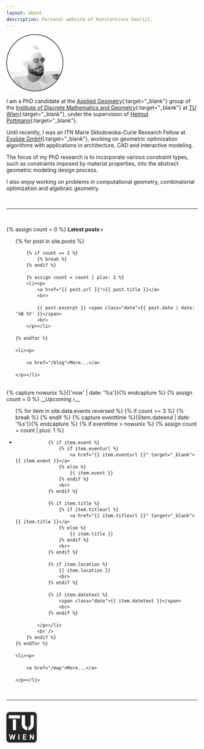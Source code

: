 ```yaml
---
layout: about
description: Personal website of Konstantinos Gavriil.
---
```

<div class="face_container">
		<img src="/assets/img/portrait_light.png" alt="Portrait" style="width:auto;height:auto;max-width:100%;max-height: 150px;" class="center">
</div>

I am a PhD candidate at the [Applied Geometry](http://www.geometrie.tuwien.ac.at/geom/fg4/){:target="_blank"} group of the [Institute of Discrete Mathematics and Geometry](http://www.dmg.tuwien.ac.at/){:target="_blank"} at [TU Wien](https://www.tuwien.ac.at/en/){:target="_blank"}, under the supervision of [Helmut Pottmann](http://www.dmg.tuwien.ac.at/pottmann/){:target="_blank"}.

Until recently, I was an ITN Marie Skłodowska-Curie Research Fellow at [Evolute GmbH](https://www.evolute.at/){:target="_blank"}, working on geometric optimization algorithms with applications in architecture, CAD and interactive modeling.

The focus of my PhD research is to incorporate various constraint types, such as constraints imposed by material properties, into the abstract geometric modeling design process.

I also enjoy working on problems in computational geometry, combinatorial optimization and algebraic geometry.

<br>

<hr>

<br>

{% assign count = 0 %}
__Latest posts &rsaquo;__

<ul>
    {% for post in site.posts %}

		{% if count == 2 %}
			{% break %}
		{% endif %}

		{% assign count = count | plus: 1 %}
	    <li><p>
	        <a href="{{ post.url }}">{{ post.title }}</a>
	        <br>

	        {{ post.excerpt }} <span class="date">{{ post.date | date: '%B %Y' }}</span>
	        <br>
	    </p></li>

    {% endfor %}

    <li><p>

		<a href="/blog">More...</a>

	</p></li>
</ul>

<br>
{% capture nowunix %}{{'now' | date: '%s'}}{% endcapture %}
{% assign count = 0 %}
__Upcoming &rsaquo;__

<ul>
	{% for item in site.data.events reversed %}
		{% if count == 3 %}
			{% break %}
		{% endif %}
		{% capture eventtime %}{{item.dateend | date: '%s'}}{% endcapture %}
		{% if eventtime > nowunix %}
			{% assign count = count | plus: 1 %}
			<li><p>

				{% if item.event %}
					{% if item.eventurl %}
						<a href="{{ item.eventurl }}" target="_blank">{{ item.event }}</a>
					{% else %}
						{{ item.event }}
					{% endif %}
					<br>
				{% endif %}

				{% if item.title %}
					{% if item.titleurl %}
						<a href="{{ item.titleurl }}" target="_blank">{{ item.title }}</a>
					{% else %}
						{{ item.title }}
					{% endif %}
					<br>
				{% endif %}

				{% if item.location %}
					{{ item.location }}
					<br>
				{% endif %}

				{% if item.datetext %}
					<span class="date">{{ item.datetext }}</span>
					<br>
				{% endif %}

			</p></li>
			<br />
		{% endif %}
	{% endfor %}

	<li><p>

		<a href="/map">More...</a>

	</p></li>

</ul>

<br>

<hr>

<br>

<a href="https://www.tuwien.at/en/" target="_blank">
<img src="/assets/img/tuwien_logo.svg" alt="TU Wien Logo" style="opacity: 0.85;width:auto;height:auto;max-width:100%;max-height:80px;" class="center">
</a>

<br>
